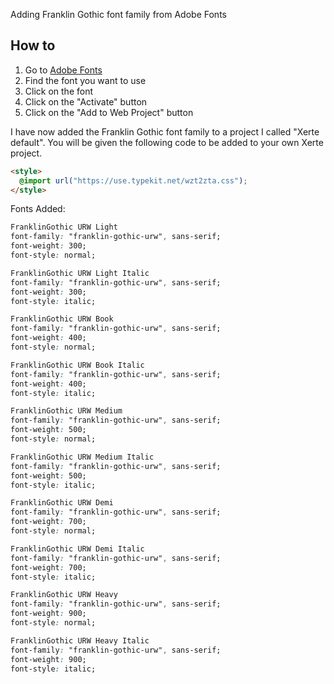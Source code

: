Adding Franklin Gothic font family from Adobe Fonts

## How to

1. Go to [Adobe Fonts](https://fonts.adobe.com/)
2. Find the font you want to use
3. Click on the font
4. Click on the "Activate" button
5. Click on the "Add to Web Project" button

I have now added the Franklin Gothic font family to a project I called "Xerte default". You will be given the following code to be added to your own Xerte project.
   
```html
<style>
  @import url("https://use.typekit.net/wzt2zta.css");
</style>
```



Fonts Added:

```css
FranklinGothic URW Light
font-family: "franklin-gothic-urw", sans-serif;
font-weight: 300;
font-style: normal;

FranklinGothic URW Light Italic
font-family: "franklin-gothic-urw", sans-serif;
font-weight: 300;
font-style: italic;

FranklinGothic URW Book
font-family: "franklin-gothic-urw", sans-serif;
font-weight: 400;
font-style: normal;

FranklinGothic URW Book Italic
font-family: "franklin-gothic-urw", sans-serif;
font-weight: 400;
font-style: italic;

FranklinGothic URW Medium
font-family: "franklin-gothic-urw", sans-serif;
font-weight: 500;
font-style: normal;

FranklinGothic URW Medium Italic
font-family: "franklin-gothic-urw", sans-serif;
font-weight: 500;
font-style: italic;

FranklinGothic URW Demi
font-family: "franklin-gothic-urw", sans-serif;
font-weight: 700;
font-style: normal;

FranklinGothic URW Demi Italic
font-family: "franklin-gothic-urw", sans-serif;
font-weight: 700;
font-style: italic;

FranklinGothic URW Heavy
font-family: "franklin-gothic-urw", sans-serif;
font-weight: 900;
font-style: normal;

FranklinGothic URW Heavy Italic
font-family: "franklin-gothic-urw", sans-serif;
font-weight: 900;
font-style: italic;
```